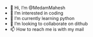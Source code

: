 - 👋 Hi, I’m @MedamMahesh
- 👀 I’m interested in coding
- 🌱 I’m currently learning python
- 💞️ I’m looking to collaborate on dithub
- 📫 How to reach me is with my mail

<!---
MedamMahesh/MedamMahesh is a ✨ special ✨ repository because its `README.md` (this file) appears on your GitHub profile.
You can click the Preview link to take a look at your changes.
--->
